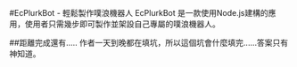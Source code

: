 #EcPlurkBot - 輕鬆製作噗浪機器人
EcPlurkBot 是一款使用Node.js建構的應用，使用者只需幾步即可製作並架設自己專屬的噗浪機器人。


##距離完成還有.....
作者一天到晚都在填坑，所以這個坑會什麼填完......答案只有神知道。

